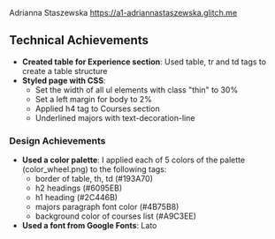 Adrianna Staszewska 
https://a1-adriannastaszewska.glitch.me

## Technical Achievements
- **Created table for Experience section**: Used table, tr and td tags to create a table structure 
- **Styled page with CSS**: 
  - Set the width of all ul elements with class "thin" to 30%
  - Set a left margin for body to 2%
  - Applied h4 tag to Courses section
  - Underlined majors with text-decoration-line

### Design Achievements
- **Used a color palette**: I applied each of 5 colors of the palette (color_wheel.png) to the following tags: 
  - border of table, th, td (#193A70)
  - h2 headings (#6095EB)
  - h1 heading (#2C446B)
  - majors paragraph font color (#4B75B8)
  - background color of courses list (#A9C3EE)
- **Used a font from Google Fonts**: Lato 


